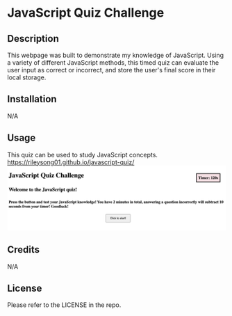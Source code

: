 # JavaScript Quiz Challenge

## Description
This webpage was built to demonstrate my knowledge of JavaScript. Using a variety of different JavaScript methods, this timed quiz can evaluate the user input as correct or incorrect, and store the user's final score in their local storage.

## Installation
N/A

## Usage
This quiz can be used to study JavaScript concepts. 
https://rileysong01.github.io/javascript-quiz/
![image of the JavaScript quiz webpage](img/javascriptquiz.png)

## Credits
N/A

## License
Please refer to the LICENSE in the repo.